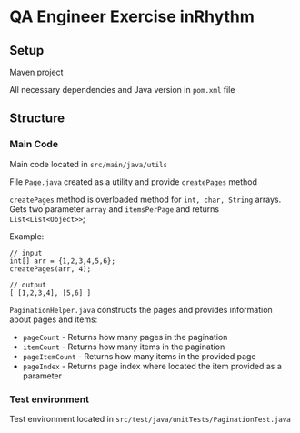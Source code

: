 # QA Engineer Exercise inRhythm

## Setup
Maven project

All necessary dependencies and Java version in `pom.xml` file

## Structure

### Main Code
Main code located in `src/main/java/utils`

File `Page.java` created as a utility and 
provide `createPages` method

`createPages` method is overloaded method for 
`int, char, String` arrays. 
Gets two parameter `array` and 
`itemsPerPage` and returns `List<List<Object>>`;

Example:
```
// input
int[] arr = {1,2,3,4,5,6};
createPages(arr, 4);

// output
[ [1,2,3,4], [5,6] ]
```

`PaginationHelper.java` constructs the pages and 
provides information about pages and items:
* `pageCount` - Returns how many pages in the pagination
* `itemCount` - Returns how many items in the pagination
* `pageItemCount` - Returns how many items in the provided page
* `pageIndex` - Returns page index where located the item provided as a parameter

### Test environment
Test environment located in `src/test/java/unitTests/PaginationTest.java`